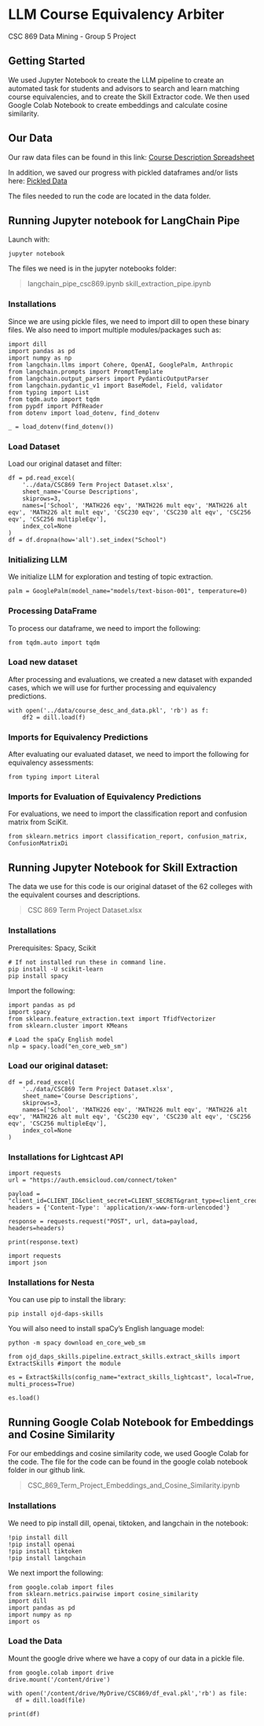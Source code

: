 # LLM Course Equivalency Arbiter
CSC 869 Data Mining - Group 5 Project

## Getting Started
We used Jupyter Notebook to create the LLM pipeline to create an automated task for students and advisors to search and learn matching course equivalencies, and to create the Skill Extractor code.
We then used Google Colab Notebook to create embeddings and calculate cosine similarity. 

## Our Data
Our raw data files can be found in this link:
[Course Description Spreadsheet](https://github.com/mk-imagine/SFSU-CSC869-DataMining-GroupWork/blob/main/data/CSC869%20Term%20Project%20Dataset.xlsx)

In addition, we saved our progress with pickled dataframes and/or lists here:
[Pickled Data](https://github.com/mk-imagine/SFSU-CSC869-DataMining-GroupWork/tree/main/data)

The files needed to run the code are located in the data folder.

## Running Jupyter notebook for LangChain Pipe
Launch with:
```
jupyter notebook
```
The files we need is in the jupyter notebooks folder:
> langchain_pipe_csc869.ipynb
> skill_extraction_pipe.ipynb

### Installations
Since we are using pickle files, we need to import dill to open these binary files. 
We also need to import multiple modules/packages such as:

```
import dill
import pandas as pd
import numpy as np
from langchain.llms import Cohere, OpenAI, GooglePalm, Anthropic
from langchain.prompts import PromptTemplate
from langchain.output_parsers import PydanticOutputParser
from langchain.pydantic_v1 import BaseModel, Field, validator
from typing import List
from tqdm.auto import tqdm
from pypdf import PdfReader
from dotenv import load_dotenv, find_dotenv

_ = load_dotenv(find_dotenv())
```
### Load Dataset
Load our original dataset and filter:
```
df = pd.read_excel(
    '../data/CSC869 Term Project Dataset.xlsx', 
    sheet_name='Course Descriptions', 
    skiprows=3, 
    names=['School', 'MATH226 eqv', 'MATH226 mult eqv', 'MATH226 alt eqv', 'MATH226 alt mult eqv', 'CSC230 eqv', 'CSC230 alt eqv', 'CSC256 eqv', 'CSC256 multipleEqv'],
    index_col=None
)
df = df.dropna(how='all').set_index("School")
```
### Initializing LLM
We initialize LLM for exploration and testing of topic extraction.
```
palm = GooglePalm(model_name="models/text-bison-001", temperature=0)
```
### Processing DataFrame
To process our dataframe, we need to import the following:
```
from tqdm.auto import tqdm
```
### Load new dataset
After processing and evaluations, we created a new dataset with expanded cases, which we will use for further processing and equivalency predictions.
```
with open('../data/course_desc_and_data.pkl', 'rb') as f:
    df2 = dill.load(f)
```

### Imports for Equivalency Predictions
After evaluating our evaluated dataset, we need to import the following for equivalency assessments:
```
from typing import Literal
```
### Imports for Evaluation of Equivalency Predictions
For evaluations, we need to import the classification report and confusion matrix from SciKit.
```
from sklearn.metrics import classification_report, confusion_matrix, ConfusionMatrixDi
```

## Running Jupyter Notebook for Skill Extraction
The data we use for this code is our original dataset of the 62 colleges with the equivalent courses and descriptions. 
> CSC 869 Term Project Dataset.xlsx


### Installations
Prerequisites: Spacy, Scikit
```
# If not installed run these in command line.
pip install -U scikit-learn
pip install spacy
```
Import the following:
```
import pandas as pd
import spacy
from sklearn.feature_extraction.text import TfidfVectorizer
from sklearn.cluster import KMeans

# Load the spaCy English model
nlp = spacy.load("en_core_web_sm")
```
### Load our original dataset:
```
df = pd.read_excel(
    '../data/CSC869 Term Project Dataset.xlsx', 
    sheet_name='Course Descriptions', 
    skiprows=3, 
    names=['School', 'MATH226 eqv', 'MATH226 mult eqv', 'MATH226 alt eqv', 'MATH226 alt mult eqv', 'CSC230 eqv', 'CSC230 alt eqv', 'CSC256 eqv', 'CSC256 multipleEqv'],
    index_col=None
)
```

### Installations for Lightcast API
```
import requests
url = "https://auth.emsicloud.com/connect/token"

payload = "client_id=CLIENT_ID&client_secret=CLIENT_SECRET&grant_type=client_credentials&scope=emsi_open"
headers = {'Content-Type': 'application/x-www-form-urlencoded'}

response = requests.request("POST", url, data=payload, headers=headers)

print(response.text)
```
```
import requests
import json
```
### Installations for Nesta
You can use pip to install the library:
```
pip install ojd-daps-skills
```
You will also need to install spaCy’s English language model:
```
python -m spacy download en_core_web_sm
```

```
from ojd_daps_skills.pipeline.extract_skills.extract_skills import ExtractSkills #import the module

es = ExtractSkills(config_name="extract_skills_lightcast", local=True, multi_process=True) 

es.load()
```

## Running Google Colab Notebook for Embeddings and Cosine Similarity
For our embeddings and cosine similarity code, we used Google Colab for the code.
The file for the code can be found in the google colab notebook folder in our github link.
> CSC_869_Term_Project_Embeddings_and_Cosine_Similarity.ipynb

### Installations
We need to pip install dill, openai, tiktoken, and langchain in the notebook:
```
!pip install dill
!pip install openai
!pip install tiktoken
!pip install langchain
```
We next import the following:
```
from google.colab import files
from sklearn.metrics.pairwise import cosine_similarity
import dill
import pandas as pd
import numpy as np
import os
```

### Load the Data
Mount the google drive where we have a copy of our data in a pickle file.
```
from google.colab import drive
drive.mount('/content/drive')
```
```
with open('/content/drive/MyDrive/CSC869/df_eval.pkl','rb') as file:
  df = dill.load(file)

print(df)
```
